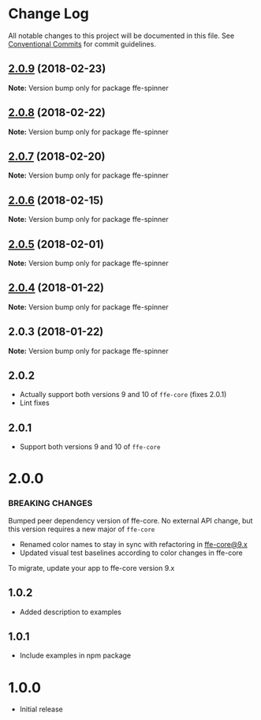 # Change Log

All notable changes to this project will be documented in this file.
See [Conventional Commits](https://conventionalcommits.org) for commit guidelines.

<a name="2.0.9"></a>
## [2.0.9](***REMOVED***) (2018-02-23)




**Note:** Version bump only for package ffe-spinner

<a name="2.0.8"></a>
## [2.0.8](***REMOVED***) (2018-02-22)




**Note:** Version bump only for package ffe-spinner

<a name="2.0.7"></a>
## [2.0.7](***REMOVED***) (2018-02-20)




**Note:** Version bump only for package ffe-spinner

<a name="2.0.6"></a>
## [2.0.6](***REMOVED***) (2018-02-15)




**Note:** Version bump only for package ffe-spinner

<a name="2.0.5"></a>
## [2.0.5](***REMOVED***) (2018-02-01)




**Note:** Version bump only for package ffe-spinner

<a name="2.0.4"></a>
## [2.0.4](***REMOVED***) (2018-01-22)




**Note:** Version bump only for package ffe-spinner

<a name="2.0.3"></a>
## 2.0.3 (2018-01-22)




**Note:** Version bump only for package ffe-spinner

## 2.0.2
* Actually support both versions 9 and 10 of `ffe-core` (fixes 2.0.1)
* Lint fixes

## 2.0.1
* Support both versions 9 and 10 of `ffe-core`

# 2.0.0

### BREAKING CHANGES

Bumped peer dependency version of ffe-core. No external API change, but this version requires a new major of `ffe-core`

* Renamed color names to stay in sync with refactoring in ffe-core@9.x
* Updated visual test baselines according to color changes in ffe-core

To migrate, update your app to ffe-core version 9.x

## 1.0.2

* Added description to examples

## 1.0.1

* Include examples in npm package

# 1.0.0

* Initial release
